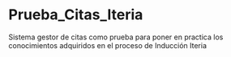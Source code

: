 # Prueba_Citas_Iteria
Sistema gestor de citas como prueba para poner en practica los conocimientos adquiridos en el proceso de Inducción Iteria
